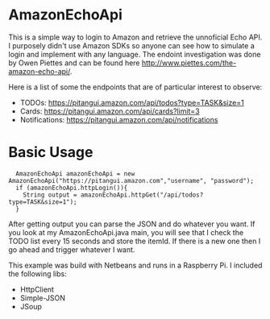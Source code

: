 AmazonEchoApi
=============
This is a simple way to login to Amazon and retrieve the unnoficial Echo API. I purposely didn't use Amazon SDKs so anyone can see how to simulate a login and implement with any language. The endoint investigation was done by Owen Piettes and can be found here http://www.piettes.com/the-amazon-echo-api/.

Here is a list of some the endpoints that are of particular interest to observe:
- TODOs:    https://pitangui.amazon.com/api/todos?type=TASK&size=1
- Cards:    https://pitangui.amazon.com/api/cards?limit=3
- Notifications:  https://pitangui.amazon.com/api/notifications

Basic Usage
=============
```
  AmazonEchoApi amazonEchoApi = new AmazonEchoApi("https://pitangui.amazon.com","username", "password");
  if (amazonEchoApi.httpLogin()){
    String output = amazonEchoApi.httpGet("/api/todos?type=TASK&size=1");
  }
```  
After getting output you can parse the JSON and do whatever you want. If you look at my AmazonEchoApi.java main, you will see that I check the TODO list every 15 seconds and store the itemId. If there is a new one then I go ahead and trigger whatever I want.

This example was build with Netbeans and runs in a Raspberry Pi. I included the following libs:
* HttpClient
* Simple-JSON
* JSoup
